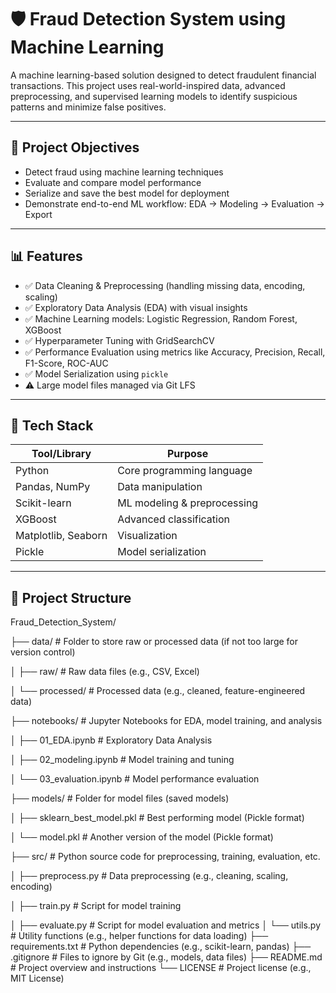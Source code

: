 # 🛡️ Fraud Detection System using Machine Learning

A machine learning-based solution designed to detect fraudulent financial transactions. This project uses real-world-inspired data, advanced preprocessing, and supervised learning models to identify suspicious patterns and minimize false positives.

---

## 📌 Project Objectives

- Detect fraud using machine learning techniques
- Evaluate and compare model performance
- Serialize and save the best model for deployment
- Demonstrate end-to-end ML workflow: EDA → Modeling → Evaluation → Export

---

## 📊 Features

- ✅ Data Cleaning & Preprocessing (handling missing data, encoding, scaling)
- ✅ Exploratory Data Analysis (EDA) with visual insights
- ✅ Machine Learning models: Logistic Regression, Random Forest, XGBoost
- ✅ Hyperparameter Tuning with GridSearchCV
- ✅ Performance Evaluation using metrics like Accuracy, Precision, Recall, F1-Score, ROC-AUC
- ✅ Model Serialization using `pickle`
- ⚠️ Large model files managed via Git LFS

---

## 🚀 Tech Stack

| Tool/Library       | Purpose                     |
|--------------------|-----------------------------|
| Python             | Core programming language   |
| Pandas, NumPy      | Data manipulation           |
| Scikit-learn       | ML modeling & preprocessing |
| XGBoost            | Advanced classification     |
| Matplotlib, Seaborn| Visualization               |
| Pickle             | Model serialization         |

---

## 📁 Project Structure
Fraud_Detection_System/

├── data/                     # Folder to store raw or processed data (if not too large for version control)

│   ├── raw/                  # Raw data files (e.g., CSV, Excel)

│   └── processed/            # Processed data (e.g., cleaned, feature-engineered data)

├── notebooks/                # Jupyter Notebooks for EDA, model training, and analysis

│   ├── 01_EDA.ipynb          # Exploratory Data Analysis

│   ├── 02_modeling.ipynb     # Model training and tuning

│   └── 03_evaluation.ipynb   # Model performance evaluation

├── models/                   # Folder for model files (saved models)

│   ├── sklearn_best_model.pkl # Best performing model (Pickle format)

│   └── model.pkl             # Another version of the model (Pickle format)

├── src/                      # Python source code for preprocessing, training, evaluation, etc.

│   ├── preprocess.py         # Data preprocessing (e.g., cleaning, scaling, encoding)

│   ├── train.py              # Script for model training

│   ├── evaluate.py           # Script for model evaluation and metrics
│   └── utils.py              # Utility functions (e.g., helper functions for data loading)
├── requirements.txt          # Python dependencies (e.g., scikit-learn, pandas)
├── .gitignore                # Files to ignore by Git (e.g., models, data files)
├── README.md                 # Project overview and instructions
└── LICENSE                   # Project license (e.g., MIT License)

